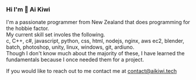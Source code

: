 ### Hi I'm 👋 Ai Kiwi 
I'm a passionate programmer from New Zealand that does programming for the hobbie factor.  
My current skill set involes the following.  
c, C++, c#, javascript, python, css, html, nodejs, nginx, aws ec2, blender, batch, photoshop, unity, linux, windows, git, ardiuno.  
Though I don't know much about the majority of these, I have learned the fundamentals because I once needed them for a project.

If you would like to reach out to me contact me at contact@aikiwi.tech
